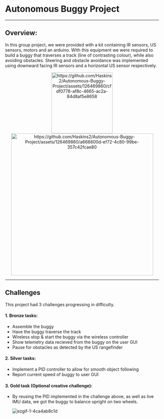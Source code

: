 # Autonomous Buggy Project
- - - -
## Overview:
In this group project, we were provided with a kit containing IR sensors, US sensors, motors and an arduino. With this equipment we were required to build a buggy that traverses a track (line of contrasting colour), while also avoiding obstacles. Steering and obstacle avoidance was implemented using downward facing IR sensors and a horizontal US sensor respectively.

<p align="center">
  <img src="https://github.com/Haskins2/Autonomous-Buggy-Project/assets/126469860/cfdf0778-af8c-4665-ac2a-84d8af5e8658" alt="https://github.com/Haskins2/Autonomous-Buggy-Project/assets/126469860/cfdf0778-af8c-4665-ac2a-84d8af5e8658" width="200"/>
  <img src="https://github.com/Haskins2/Autonomous-Buggy-Project/assets/126469860/a668800d-ef72-4c80-99be-357c42fcae80" alt="https://github.com/Haskins2/Autonomous-Buggy-Project/assets/126469860/a668800d-ef72-4c80-99be-357c42fcae80" width="465"/>
</p>

- - - -
## Challenges
This project had 3 challenges progressing in difficulty.

#### 1. Bronze tasks:
* Assemble the buggy
* Have the buggy traverse the track
* Wireless stop & start the buggy via the wireless controller
* Show telemetry data recieved from the buggy on the user GUI
* Pause for obstacles as detected by the US rangefinder

#### 2. Silver tasks:
* Implement a PID controller to allow for smooth object following
* Report current speed of buggy to user GUI

#### 3. Gold task (Optional creative challenge):
  + By reusing the PID implemented in the challenge above, as well as live IMU data, we got the buggy to balance upright on two wheels.

    ![ezgif-1-4ca4ab8c1d](https://github.com/Haskins2/Autonomous-Buggy-Project/assets/126469860/1827c42f-2119-463e-8db2-ea36e984f2ce)
